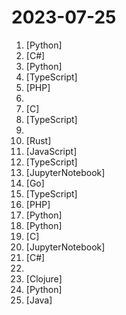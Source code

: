 # 2023-07-25

1. [](https://github.comundefined "Chat with your documents on your local device using GPT models. No data leaves your device and 100% private.") [Python]
2. [](https://github.comundefined "https://youtu.be/iScy18pVR58") [C#]
3. [](https://github.comundefined "开源社区第一个能下载、能运行的中文 LLaMA2 模型！") [Python]
4. [](https://github.comundefined "TypeChat is a library that makes it easy to build natural language interfaces using types.") [TypeScript]
5. [](https://github.comundefined "Laravel wrapper for the NativePHP framework") [PHP]
6. [](https://github.comundefined "") 
7. [](https://github.comundefined "Get up and running with large language models locally") [C]
8. [](https://github.comundefined "🔥 🔥 🔥 Open Source JIRA, Linear and Height Alternative. Plane helps you track your issues, epics, and product roadmaps in the simplest way possible.") [TypeScript]
9. [](https://github.comundefined "Official Pytorch Implementation for TokenFlow: Consistent Diffusion Features for Consistent Video Editing presenting TokenFlow") 
10. [](https://github.comundefined "A tiny JVM written in Rust. Learning project") [Rust]
11. [](https://github.comundefined "🛁 Clean Code concepts adapted for JavaScript") [JavaScript]
12. [](https://github.comundefined "Building a modern alternative to Salesforce. 🌟 You can star to support our work!") [TypeScript]
13. [](https://github.comundefined "A comprehensive guide to understanding and implementing large language models with hands-on examples using LangChain for AIGC applications.") [JupyterNotebook]
14. [](https://github.comundefined "A simple command line tool using which you can skip phone number based SMS verification by using a temporary phone number that acts like a proxy.") [Go]
15. [](https://github.comundefined "Fuel Network Typescript SDK") [TypeScript]
16. [](https://github.comundefined "A full-stack framework for Laravel that takes the pain out of building dynamic UIs.") [PHP]
17. [](https://github.comundefined "An implementation of Retentive Network: A Successor to Transformer for Large Language Models") [Python]
18. [](https://github.comundefined "Clone a voice in 5 seconds to generate arbitrary speech in real-time") [Python]
19. [](https://github.comundefined "Port of Facebook's LLaMA model in C/C++") [C]
20. [](https://github.comundefined "InvokeAI is a leading creative engine for Stable Diffusion models, empowering professionals, artists, and enthusiasts to generate and create visual media using the latest AI-driven technologies. The solution offers an industry leading WebUI, supports terminal use through a CLI, and serves as the foundation for multiple commercial products.") [JupyterNotebook]
21. [](https://github.comundefined "一个利用摸鱼时间背单词的软件。") [C#]
22. [](https://github.comundefined "AGE animation official website URL release page（AGE动漫官网网址发布页）") 
23. [](https://github.comundefined "Free monospaced font with programming ligatures") [Clojure]
24. [](https://github.comundefined "Running Llama 2 and other Open-Source LLMs on CPU Inference Locally for Document Q&A") [Python]
25. [](https://github.comundefined "Ghidra is a software reverse engineering (SRE) framework") [Java]
